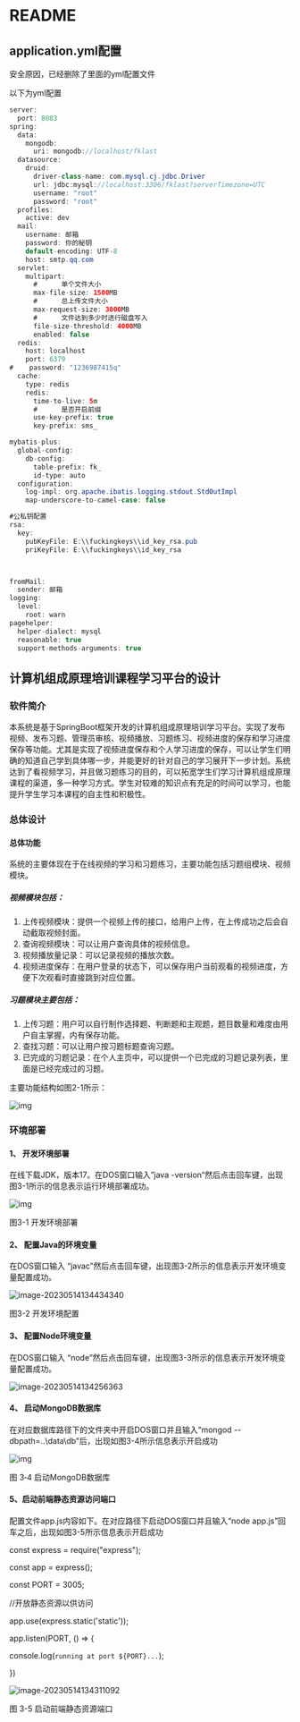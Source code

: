 # README

## application.yml配置

安全原因，已经删除了里面的yml配置文件

以下为yml配置

```java
server:
  port: 8083
spring:
  data:
    mongodb:
      uri: mongodb://localhost/fklast
  datasource:
    druid:
      driver-class-name: com.mysql.cj.jdbc.Driver
      url: jdbc:mysql://localhost:3306/fklast?serverTimezone=UTC
      username: "root"
      password: "root"
  profiles:
    active: dev
  mail:
    username: 邮箱
    password: 你的秘钥
    default-encoding: UTF-8
    host: smtp.qq.com
  servlet:
    multipart:
      #      单个文件大小
      max-file-size: 1500MB
      #      总上传文件大小
      max-request-size: 3000MB
      #      文件达到多少时进行磁盘写入
      file-size-threshold: 4000MB
      enabled: false
  redis:
    host: localhost
    port: 6379
#    password: "1236987415q"
  cache:
    type: redis
    redis:
      time-to-live: 5m
      #      是否开启前缀
      use-key-prefix: true
      key-prefix: sms_

mybatis-plus:
  global-config:
    db-config:
      table-prefix: fk_
      id-type: auto
  configuration:
    log-impl: org.apache.ibatis.logging.stdout.StdOutImpl
    map-underscore-to-camel-case: false

#公私钥配置
rsa:
  key:
    pubKeyFile: E:\\fuckingkeys\\id_key_rsa.pub
    priKeyFile: E:\\fuckingkeys\\id_key_rsa



fromMail:
  sender: 邮箱
logging:
  level:
    root: warn
pagehelper:
  helper-dialect: mysql
  reasonable: true
  support-methods-arguments: true
```

## 计算机组成原理培训课程学习平台的设计

### 软件简介

​	本系统是基于SpringBoot框架开发的计算机组成原理培训学习平台。实现了发布视频、发布习题、管理员审核、视频播放、习题练习、视频进度的保存和学习进度保存等功能。尤其是实现了视频进度保存和个人学习进度的保存，可以让学生们明确的知道自己学到具体哪一步，并能更好的针对自己的学习展开下一步计划。系统达到了看视频学习，并且做习题练习的目的，可以拓宽学生们学习计算机组成原理课程的渠道，多一种学习方式。学生对较难的知识点有充足的时间可以学习，也能提升学生学习本课程的自主性和积极性。

### 总体设计

#### 总体功能

系统的主要体现在于在线视频的学习和习题练习，主要功能包括习题组模块、视频模块。

##### 视频模块包括：

1) 上传视频模块：提供一个视频上传的接口，给用户上传，在上传成功之后会自动截取视频封面。
2) 查询视频模块：可以让用户查询具体的视频信息。
3) 视频播放量记录：可以记录视频的播放次数。
4) 视频进度保存：在用户登录的状态下，可以保存用户当前观看的视频进度，方便下次观看时直接跳到对应位置。

##### 习题模块主要包括：

1) 上传习题：用户可以自行制作选择题、判断题和主观题，题目数量和难度由用户自主掌握，内有保存功能。
2) 查找习题：可以让用户按习题标题查询习题。
3) 已完成的习题记录：在个人主页中，可以提供一个已完成的习题记录列表，里面是已经完成过的习题。

主要功能结构如图2-1所示：

![img](file:///C:/Users/卢本伟牛逼/AppData/Local/Microsoft/Windows/Clipboard/HistoryData/%7BA315B1DA-E7C1-4224-9846-F41D5EFBC5BB%7D/%7BA6169612-FFF6-4675-BAB2-0722AB1CA6C1%7D/ResourceMap/%7B21A753F7-1FEB-4137-B227-B61BD870E0E0%7D)

### 环境部署

#### 1、 开发环境部署

在线下载JDK，版本17。在DOS窗口输入”java -version“然后点击回车键，出现图3-1所示的信息表示运行环境部署成功。

 

![img](file:///C:/Users/卢本伟牛逼/AppData/Local/Temp/msohtmlclip1/01/clip_image002.jpg)

图3-1 开发环境部署

#### 2、 配置Java的环境变量

在DOS窗口输入 “javac”然后点击回车键，出现图3-2所示的信息表示开发环境变量配置成功。

![image-20230514134434340](C:\Users\卢本伟牛逼\AppData\Roaming\Typora\typora-user-images\image-20230514134434340.png)

图3-2 开发环境配置

 

#### 3、 配置Node环境变量

 在DOS窗口输入 “node”然后点击回车键，出现图3-3所示的信息表示开发环境变量配置成功。



![image-20230514134256363](C:\Users\卢本伟牛逼\AppData\Roaming\Typora\typora-user-images\image-20230514134256363.png)



#### 4、 启动MongoDB数据库

在对应数据库路径下的文件夹中开启DOS窗口并且输入“mongod --dbpath=..\data\db”后，出现如图3-4所示信息表示开启成功
 

 

![img](file:///C:/Users/卢本伟牛逼/AppData/Local/Temp/msohtmlclip1/01/clip_image002.jpg)

图 3‑4 启动MongoDB数据库

#### 5、启动前端静态资源访问端口

配置文件app.js内容如下。在对应路径下启动DOS窗口并且输入“node app.js”回车之后，出现如图3-5所示信息表示开启成功

const express = require("express");

const app = express();

const PORT = 3005;

 

//开放静态资源以供访问

app.use(express.static('static'));

 

app.listen(PORT, () => {

 console.log(`running at port ${PORT}...`);

})

![image-20230514134311092](C:\Users\卢本伟牛逼\AppData\Roaming\Typora\typora-user-images\image-20230514134311092.png)

图 3-5 启动前端静态资源端口

